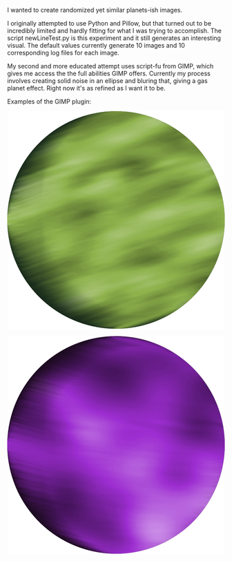 I wanted to create randomized yet similar planets-ish images.

I originally attempted to use Python and Pillow, but that turned out to be incredibly limited and hardly fitting for what I was trying to accomplish.  The script newLineTest.py is this experiment and it still generates an interesting visual.  The default values currently generate 10 images and 10 corresponding log files for each image.

My second and more educated attempt uses script-fu from GIMP, which gives me access the the full abilities GIMP offers.  Currently my process involves creating solid noise in an ellipse and bluring that, giving a gas planet effect.  Right now it's as refined as I want it to be.

Examples of the GIMP plugin:

![Example 1](https://raw.githubusercontent.com/Horizonistic/Planetary-Producer/master/examples/example1.png)

![Example 2](https://raw.githubusercontent.com/Horizonistic/Planetary-Producer/master/examples/example2.png)